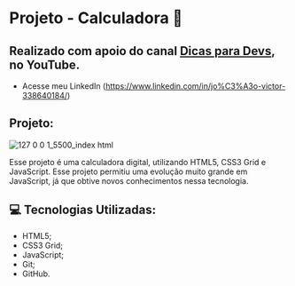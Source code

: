# Projeto - Calculadora 🧮
## Realizado com apoio do canal [Dicas para Devs](https://www.youtube.com/c/dicasparadevs), no YouTube.

- Acesse meu LinkedIn (https://www.linkedin.com/in/jo%C3%A3o-victor-338640184/)

## Projeto:




![127 0 0 1_5500_index html](https://user-images.githubusercontent.com/103333189/202776109-7339f264-663d-47cc-968c-c5d48f2c7b35.png)








Esse projeto é uma calculadora digital, utilizando HTML5, CSS3 Grid e JavaScript. Esse projeto permitiu uma evolução muito grande em JavaScript, já que obtive novos conhecimentos nessa tecnologia.

## 💻 Tecnologias Utilizadas: 

- HTML5; 
- CSS3 Grid; 
- JavaScript;
- Git;
- GitHub.
